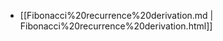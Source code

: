 












-   [[Fibonacci%20recurrence%20derivation.md | Fibonacci%20recurrence%20derivation.html]]
